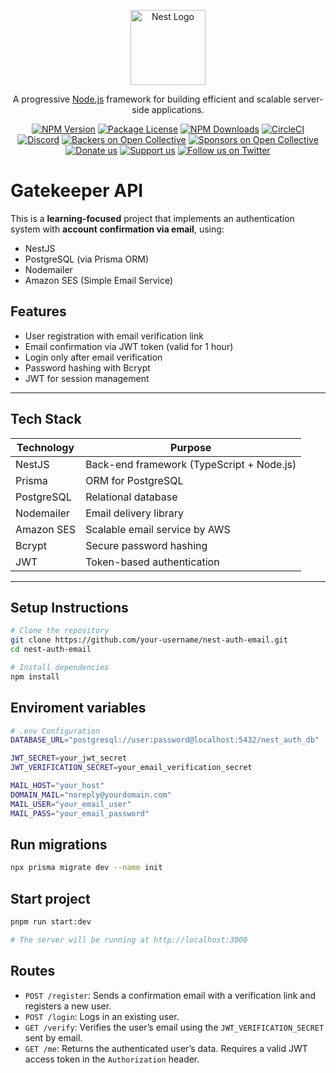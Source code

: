 <p align="center">
  <a href="http://nestjs.com/" target="blank"><img src="https://nestjs.com/img/logo-small.svg" width="120" alt="Nest Logo" /></a>
</p>

[circleci-image]: https://img.shields.io/circleci/build/github/nestjs/nest/master?token=abc123def456
[circleci-url]: https://circleci.com/gh/nestjs/nest

  <p align="center">A progressive <a href="http://nodejs.org" target="_blank">Node.js</a> framework for building efficient and scalable server-side applications.</p>
    <p align="center">
<a href="https://www.npmjs.com/~nestjscore" target="_blank"><img src="https://img.shields.io/npm/v/@nestjs/core.svg" alt="NPM Version" /></a>
<a href="https://www.npmjs.com/~nestjscore" target="_blank"><img src="https://img.shields.io/npm/l/@nestjs/core.svg" alt="Package License" /></a>
<a href="https://www.npmjs.com/~nestjscore" target="_blank"><img src="https://img.shields.io/npm/dm/@nestjs/common.svg" alt="NPM Downloads" /></a>
<a href="https://circleci.com/gh/nestjs/nest" target="_blank"><img src="https://img.shields.io/circleci/build/github/nestjs/nest/master" alt="CircleCI" /></a>
<a href="https://discord.gg/G7Qnnhy" target="_blank"><img src="https://img.shields.io/badge/discord-online-brightgreen.svg" alt="Discord"/></a>
<a href="https://opencollective.com/nest#backer" target="_blank"><img src="https://opencollective.com/nest/backers/badge.svg" alt="Backers on Open Collective" /></a>
<a href="https://opencollective.com/nest#sponsor" target="_blank"><img src="https://opencollective.com/nest/sponsors/badge.svg" alt="Sponsors on Open Collective" /></a>
  <a href="https://paypal.me/kamilmysliwiec" target="_blank"><img src="https://img.shields.io/badge/Donate-PayPal-ff3f59.svg" alt="Donate us"/></a>
    <a href="https://opencollective.com/nest#sponsor"  target="_blank"><img src="https://img.shields.io/badge/Support%20us-Open%20Collective-41B883.svg" alt="Support us"></a>
  <a href="https://twitter.com/nestframework" target="_blank"><img src="https://img.shields.io/twitter/follow/nestframework.svg?style=social&label=Follow" alt="Follow us on Twitter"></a>
</p>
  <!--[![Backers on Open Collective](https://opencollective.com/nest/backers/badge.svg)](https://opencollective.com/nest#backer)
  [![Sponsors on Open Collective](https://opencollective.com/nest/sponsors/badge.svg)](https://opencollective.com/nest#sponsor)-->

# Gatekeeper API

This is a **learning-focused** project that implements an authentication system with **account confirmation via email**, using:

- NestJS
- PostgreSQL (via Prisma ORM)
- Nodemailer
- Amazon SES (Simple Email Service)

## Features

- User registration with email verification link
- Email confirmation via JWT token (valid for 1 hour)
- Login only after email verification
- Password hashing with Bcrypt
- JWT for session management

---

## Tech Stack

| Technology     | Purpose                                  |
|----------------|-------------------------------------------|
| NestJS         | Back-end framework (TypeScript + Node.js) |
| Prisma         | ORM for PostgreSQL                        |
| PostgreSQL     | Relational database                       |
| Nodemailer     | Email delivery library                    |
| Amazon SES     | Scalable email service by AWS             |
| Bcrypt         | Secure password hashing                   |
| JWT            | Token-based authentication                |

---

## Setup Instructions

```bash
# Clone the repository
git clone https://github.com/your-username/nest-auth-email.git
cd nest-auth-email

# Install dependencies
npm install
```

## Enviroment variables
```bash
# .env Configuration
DATABASE_URL="postgresql://user:password@localhost:5432/nest_auth_db"

JWT_SECRET=your_jwt_secret
JWT_VERIFICATION_SECRET=your_email_verification_secret

MAIL_HOST="your_host"
DOMAIN_MAIL="noreply@yourdomain.com"
MAIL_USER="your_email_user"
MAIL_PASS="your_email_password"
```

## Run migrations
```bash
npx prisma migrate dev --name init
```

## Start project
```bash
pnpm run start:dev

# The server will be running at http://localhost:3000
```

## Routes

- `POST /register`: Sends a confirmation email with a verification link and registers a new user.  
- `POST /login`: Logs in an existing user.  
- `GET /verify`: Verifies the user’s email using the `JWT_VERIFICATION_SECRET` sent by email.  
- `GET /me`: Returns the authenticated user’s data. Requires a valid JWT access token in the `Authorization` header.




